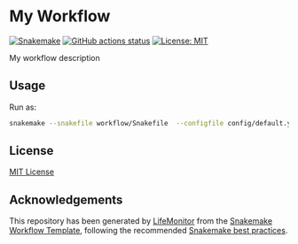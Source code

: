 # My Workflow

[![Snakemake](https://img.shields.io/badge/snakemake-≥6.3.0-brightgreen.svg)](https://snakemake.github.io)
[![GitHub actions status](https://github.com/kikkomep/snakemake-workflow/workflows/Tests/badge.svg?branch=main)](https://github.com/kikkomep/snakemake-workflow/actions?query=branch%3Amain+workflow%3ATests)
[![License: MIT](https://img.shields.io/badge/License-MIT-yellow.svg)](https://opensource.org/licenses/MIT)


My workflow description

## Usage

Run as:

```bash
snakemake --snakefile workflow/Snakefile  --configfile config/default.yml --cores
```
<!-- We need to check if the integration with the Catalag
     works even without generating the repo from the Github template
The usage of this workflow is described in the [Snakemake Workflow Catalog](https://snakemake.github.io/snakemake-workflow-catalog/?usage=<owner>%2F<repo>) and WorkflowHub registry.
-->

## License

[MIT License](../master/LICENSE)

## Acknowledgements

This repository has been generated by [LifeMonitor](https://lifemonitor.eu) 
from the [Snakemake Workflow Template](https://github.com/snakemake-workflows/snakemake-workflow-template), 
following the recommended [Snakemake best practices](https://snakemake.readthedocs.io/en/stable/snakefiles/best_practices.html).
<!--
If you use this repository in a paper, don't forget to give credits to the authors 
by citing the URL of [LifeMonitor](https://lifemonitor.eu) and the original version 
of the repository template.
-->
